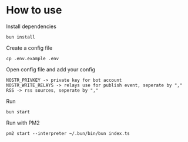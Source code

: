 # How to use

Install dependencies
```
bun install
```

Create a config file
```
cp .env.example .env
```

Open config file and add your config
```
NOSTR_PRIVKEY -> private key for bot account
NOSTR_WRITE_RELAYS -> relays use for publish event, seperate by ","
RSS -> rss sources, seperate by ","
```

Run
```
bun start
```

Run with PM2
```
pm2 start --interpreter ~/.bun/bin/bun index.ts
```
